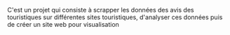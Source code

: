 C'est un projet qui consiste à scrapper les données des avis des touristiques sur différentes sites touristiques, d'analyser ces données puis de créer un site web pour visualisation 

